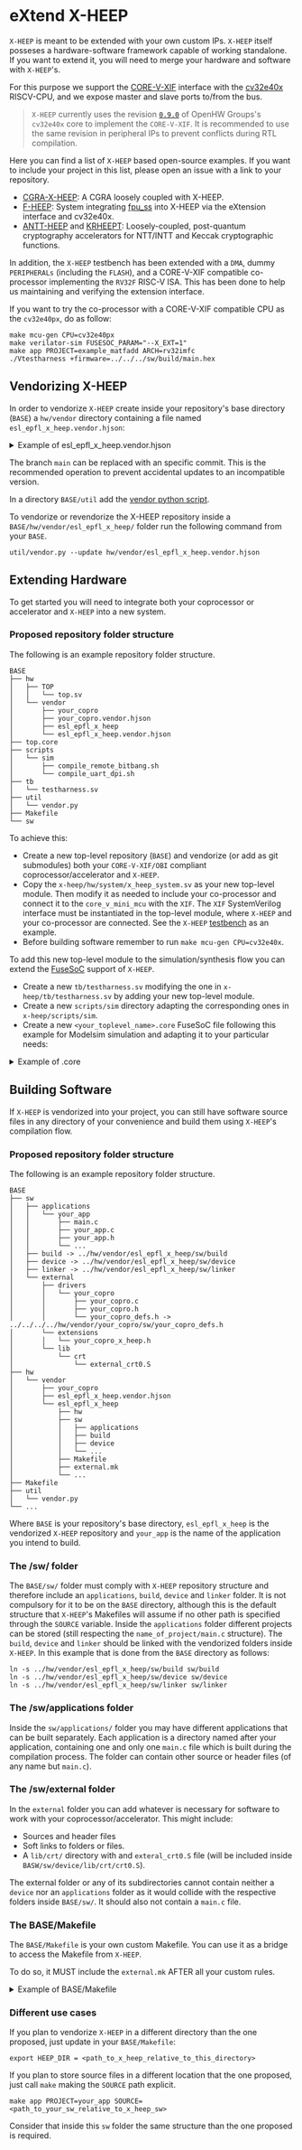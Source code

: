#  eXtend X-HEEP

`X-HEEP` is meant to be extended with your own custom IPs. `X-HEEP` itself posseses a hardware-software framework capable of working standalone. If you want to extend it, you will need to merge your hardware and software with `X-HEEP`'s.

For this purpose we support the [CORE-V-XIF](https://docs.openhwgroup.org/projects/openhw-group-core-v-xif/en/latest/intro.html) interface with the [cv32e40x](https://github.com/openhwgroup/cv32e40x) RISCV-CPU, and we expose master and slave ports to/from the bus.

> `X-HEEP` currently uses the revision [`0.9.0`](https://github.com/openhwgroup/cv32e40x/commit/f17028f2369373d9443e4636f2826218e8d54e0f) of OpenHW Groups's `cv32e40x` core to implement the `CORE-V-XIF`. It is recommended to use the same revision in peripheral IPs to prevent conflicts during RTL compilation.

Here you can find a list of `X-HEEP` based open-source examples. If you want to include your project in this list, please open an issue with a link to your repository.

* [CGRA-X-HEEP](https://github.com/esl-epfl/cgra_x_heep): A CGRA loosely coupled with X-HEEP.
* [F-HEEP](https://github.com/davidmallasen/F-HEEP): System integrating [fpu_ss](https://github.com/pulp-platform/fpu_ss) into X-HEEP via the eXtension interface and cv32e40x.
* [ANTT-HEEP](https://github.com/vlsi-lab/ntt_intt_kyber) and [KRHEEPT](https://github.com/vlsi-lab/keccak_integration/tree/keccak_xheep): Loosely-coupled, post-quantum cryptography accelerators for NTT/INTT and Keccak cryptographic functions.


In addition, the `X-HEEP` testbench has been extended with a `DMA`, dummy `PERIPHERALs` (including the `FLASH`), and a CORE-V-XIF compatible co-processor
implementing the `RV32F` RISC-V ISA. This has been done to help us maintaining and verifying the extension interface.

If you want to try the co-processor with a CORE-V-XIF compatible CPU as the `cv32e40px`, do as follow:

```
make mcu-gen CPU=cv32e40px
make verilator-sim FUSESOC_PARAM="--X_EXT=1"
make app PROJECT=example_matfadd ARCH=rv32imfc
./Vtestharness +firmware=../../../sw/build/main.hex
```

## Vendorizing X-HEEP

In order to vendorize `X-HEEP` create inside your repository's base directory (`BASE`) a `hw/vendor` directory containing a file named `esl_epfl_x_heep.vendor.hjson`:

<details>
    <summary>Example of esl_epfl_x_heep.vendor.hjson</summary>

```
// Copyright EPFL
// Licensed under the Solderpad Hardware License v2.1, see LICENSE.txt for details
// SPDX-License-Identifier: Apache-2.0 WITH SHL-2.1

{
  name: "esl_epfl_x_heep",
  target_dir: "esl_epfl_x_heep",

  upstream: {
    url: "https://github.com/esl-epfl/x-heep.git",
    rev: "main",
  },

  patch_dir: "patches/esl_epfl_x_heep",

  exclude_from_upstream: [
    ".github",
    "ci",
  ]
}

```
</details>

The branch `main` can be replaced with an specific commit. This is the recommended operation to prevent accidental updates to an incompatible version.

In a directory `BASE/util` add the [vendor python script](https://github.com/lowRISC/opentitan/blob/master/util/vendor.py).

To vendorize or revendorize the X-HEEP repository inside a `BASE/hw/vendor/esl_epfl_x_heep/` folder run the following command from your `BASE`.
```
util/vendor.py --update hw/vendor/esl_epfl_x_heep.vendor.hjson
```


## Extending Hardware
To get started you will need to integrate both your coprocessor or accelerator and `X-HEEP` into a new system.

### Proposed repository folder structure
The following is an example repository folder structure.

    BASE
    ├── hw
    │   ├── TOP
    │   │   └── top.sv
    │   └── vendor
    │       ├── your_copro
    │       ├── your_copro.vendor.hjson
    │       ├── esl_epfl_x_heep
    │       └── esl_epfl_x_heep.vendor.hjson
    ├── top.core
    ├── scripts
    │   └── sim
    │       ├── compile_remote_bitbang.sh
    │       └── compile_uart_dpi.sh
    ├── tb
    │   └── testharness.sv
    ├── util
    │   └── vendor.py
    ├── Makefile
    └── sw

To achieve this:

* Create a new top-level repository (`BASE`) and vendorize (or add as git submodules) both your `CORE-V-XIF/OBI` compliant coprocessor/accelerator and `X-HEEP`.
* Copy the `x-heep/hw/system/x_heep_system.sv` as your new top-level module. Then modify it as needed to include your co-processor and connect it to the `core_v_mini_mcu` with the `XIF`. The `XIF` SystemVerilog interface must be instantiated in the top-level module, where `X-HEEP` and your co-processor are connected. See the `X-HEEP` [testbench](./../../../tb/testharness.sv) as an example.
* Before building software remember to run `make mcu-gen CPU=cv32e40x`.

To add this new top-level module to the simulation/synthesis flow you can extend the [FuseSoC](https://fusesoc.readthedocs.io/en/stable/user/index.html) support of `X-HEEP`.

- Create a new `tb/testharness.sv` modifying the one in `x-heep/tb/testharness.sv` by adding your new top-level module.
- Create a new `scripts/sim` directory adapting the corresponding ones in `x-heep/scripts/sim`.
- Create a new `<your_toplevel_name>.core` FuseSoC file following this example for Modelsim simulation and adapting it to your particular needs:

<details>
  <summary>Example of .core</summary>

```
    CAPI=2:

    # Solderpad Hardware License, Version 2.1, see LICENSE for details.
    # SPDX-License-Identifier: Apache-2.0 WITH SHL-2.1

    name: "[YOUR_FUSESOC_IP_NAME]"
    description: "[YOUR_IP_DESCRIPTION]"

    filesets:
    files_rtl_generic:
        depend:
        - openhwgroup.org:systems:core-v-mini-mcu
        - x-heep:ip:pad_control
        - [YOUR_COPROCESSOR]
        files:
        - hw/[YOUR_TOPLEVEL_SV]
        - hw/vendor/esl-epfl_x-heep/hw/system/pad_ring.sv
        file_type: systemVerilogSource

    tb:
        depend:
        - x-heep::tb-utils
        files:
        - tb/testharness.sv   # Your modified testharness
        - hw/vendor/esl-epfl_x-heep/tb/tb_top.sv
        file_type: systemVerilogSource

    # Scripts for hooks
    pre_build_uartdpi:
        files:
        - scripts/sim/compile_uart_dpi.sh  # Your modified scripts
        file_type: user

    pre_build_remote_bitbang:
        files:
        - scripts/sim/compile_remote_bitbang.sh  # Your modified scripts
        file_type: user

    pre_patch_modelsim_Makefile:
        files:
        - hw/vendor/esl-epfl_x-heep/scripts/sim/modelsim/patch_modelsim_Makefile.py
        file_type: user

    parameters:
    COREV_PULP:
        datatype: int
        paramtype: vlogparam
        default: 0
    JTAG_DPI:
        datatype: int
        paramtype: vlogparam
        default: 0
    USE_UPF:
      datatype: bool
      paramtype: vlogdefine
      description: |
        Enables simulation with UPF with Modelsim/VCS

    scripts:
    pre_build_remote_bitbang:
        cmd:
        - sh
        - ../../../scripts/sim/compile_remote_bitbang.sh
    pre_build_uartdpi:
        cmd:
        - sh
        - ../../../scripts/sim/compile_uart_dpi.sh
    pre_patch_modelsim_Makefile:
        cmd:
        - python
        - ../../../hw/vendor/esl-epfl_x-heep/scripts/sim/modelsim/patch_modelsim_Makefile.py

    targets:
    default: &default_target
        filesets:
        - files_rtl_generic

    sim:
        <<: *default_target
        default_tool: modelsim
        filesets_append:
        - tb
        - tool_modelsim? (pre_build_remote_bitbang)
        - tool_modelsim? (pre_build_uartdpi)
        - tool_modelsim? (pre_patch_modelsim_Makefile)
        toplevel:
        - tb_top
        hooks:
        pre_build:
            - tool_modelsim? (pre_build_uartdpi)
            - tool_modelsim? (pre_build_remote_bitbang)
            - tool_modelsim? (pre_patch_modelsim_Makefile) # this is required by Questa 2020 on
        parameters:
        - COREV_PULP
        - JTAG_DPI
        tools:
        modelsim:
            vlog_options:
            - -override_timescale 1ns/1ps
            - -suppress vlog-2583
            - -suppress vlog-2577
            - -pedanticerrors
            - -define MODELSIM
            vsim_options:
            - -sv_lib ../../../hw/vendor/esl-epfl_x-heep/hw/vendor/lowrisc_opentitan/hw/dv/dpi/uartdpi/uartdpi
            - -sv_lib ../../../hw/vendor/esl-epfl_x-heep/hw/vendor/pulp_platform_pulpissimo/rtl/tb/remote_bitbang/librbs
```

</details>


## Building Software

If `X-HEEP` is vendorized into your project, you can still have software source files in any directory of your convenience and build them using `X-HEEP`'s compilation flow.

### Proposed repository folder structure
The following is an example repository folder structure.

    BASE
    ├── sw
    │   ├── applications
    │   │   └── your_app
    │   │       ├── main.c
    │   │       ├── your_app.c
    │   │       ├── your_app.h
    │   │       └── ...
    │   ├── build -> ../hw/vendor/esl_epfl_x_heep/sw/build
    │   ├── device -> ../hw/vendor/esl_epfl_x_heep/sw/device
    │   ├── linker -> ../hw/vendor/esl_epfl_x_heep/sw/linker
    │   └── external
    │       ├── drivers
    │       │   └── your_copro
    │       │   	├── your_copro.c
    │       │   	├── your_copro.h
    │       │   	└── your_copro_defs.h -> ../../../../hw/vendor/your_copro/sw/your_copro_defs.h
    │       └── extensions
    │       │   └── your_copro_x_heep.h
    │       └── lib
    │           └── crt
    │               └── external_crt0.S
    ├── hw
    │   └── vendor
    │       ├── your_copro
    │       ├── esl_epfl_x_heep.vendor.hjson
    │       └── esl_epfl_x_heep
    │           ├── hw
    │           ├── sw
    │           │   ├── applications
    │           │   ├── build
    │           │   ├── device
    │           │   └── ...
    │           ├── Makefile
    │           ├── external.mk
    │           └── ...
    ├── Makefile
    ├── util
    │   └── vendor.py
    └── ...

Where `BASE` is your repository's base directory, `esl_epfl_x_heep` is the vendorized `X-HEEP` repository and `your_app` is the name of the application you intend to build.

### The /sw/ folder

The `BASE/sw/` folder must comply with `X-HEEP` repository structure and therefore include an `applications`, `build`, `device` and `linker` folder.
It is not compulsory for it to be on the `BASE` directory, although this is the default structure that `X-HEEP`'s Makefiles will assume if no other path is specified through the `SOURCE` variable.
Inside the `applications` folder different projects can be stored (still respecting the `name_of_project/main.c` structure).
The `build`, `device` and `linker` should be linked with the vendorized folders inside `X-HEEP`.
In this example that is done from the `BASE` directory as follows:
```
ln -s ../hw/vendor/esl_epfl_x_heep/sw/build sw/build
ln -s ../hw/vendor/esl_epfl_x_heep/sw/device sw/device
ln -s ../hw/vendor/esl_epfl_x_heep/sw/linker sw/linker
```

### The /sw/applications folder
Inside the `sw/applications/` folder you may have different applications that can be built separately. Each application is a directory named after your application, containing one and only one `main.c` file which is built during the compilation process. The folder can contain other source or header files (of any name but `main.c`).

### The /sw/external folder
In the `external` folder you can add whatever is necessary for software to work with your coprocessor/accelerator. This might include:

* Sources and header files
* Soft links to folders or files.
* A `lib/crt/` directory with and `exteral_crt0.S` file (will be included inside `BASW/sw/device/lib/crt/crt0.S`).

The external folder or any of its subdirectories cannot contain neither a `device` nor an `applications` folder as it would collide with the respective folders inside `BASE/sw/`. It should also not contain a `main.c` file.

### The BASE/Makefile
The `BASE/Makefile` is your own custom Makefile. You can use it as a bridge to access the Makefile from `X-HEEP`.

To do so, it MUST include the `external.mk` AFTER all your custom rules.


<details>
    <summary>Example of BASE/Makefile</summary>

```
MAKE     = make
.PHONY: test
test:
    @echo Nothing is executed from X-HEEP, as test is not a target inside X-HEEP.

app:
    @echo This target will do something and then call the one inside X-HEEP.
    $(MAKE) -f $(XHEEP_MAKE) $(MAKECMDGOALS) PROJECT=hello_world SOURCE=.

verilator-sim:
    @echo You will not access the verilator-sim target from X-HEEP.

export HEEP_DIR = hw/vendor/esl_epfl_x_heep/
XHEEP_MAKE = $(HEEP_DIR)/external.mk
include $(XHEEP_MAKE)
```

* The `test` rule will not use the `X-HEEP` Makefile in any way. Make the target a prerequisite of `.PHONY` to prevent the X-HEEP Makefile from attempting to run a non-existent target.
* The `app` rule will perform actions before calling `X-HEEP` Makefile's `app` rule. In this case, the project and where the source files are to be extracted from is being specified. The `SOURCE=.` argument will set `X-HEEP`'s own `sw/` folder as the directory from which to fetch source files. This is an example of building inner sources from an external directory.
* The `verilator-sim` rule will override the `X-HEEP` Makefile's one.
* Any other target will be passed straight to `X-HEEP`'s Makefile. For example
```
make mcu-gen CPU=cv32e40x
```
</details>


### Different use cases
If you plan to vendorize `X-HEEP` in a different directory than the one proposed, just update in your `BASE/Makefile`:
```
export HEEP_DIR = <path_to_x_heep_relative_to_this_directory>
```

If you plan to store source files in a different location that the one proposed, just call `make` making the `SOURCE` path explicit.
```
make app PROJECT=your_app SOURCE=<path_to_your_sw_relative_to_x_heep_sw>
```
Consider that inside this `sw` folder the same structure than the one proposed is required.
